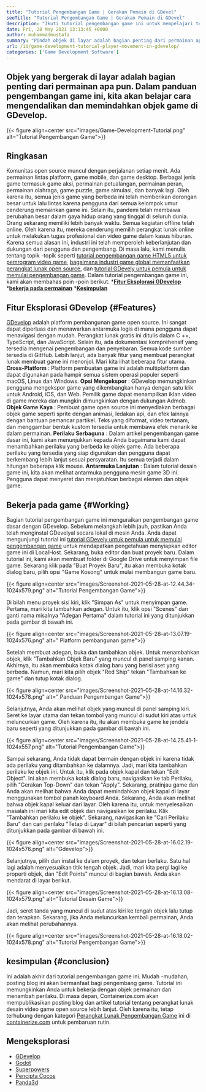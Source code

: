 ```yaml
---
title: "Tutorial Pengembangan Game | Gerakan Pemain di GDevel" 
seoTitle: "Tutorial Pengembangan Game | Gerakan Pemain di GDevel" 
description: "Ikuti tutorial pengembangan game ini untuk mempelajari tentang fungsi permainan dasar. GDevelop adalah perangkat lunak pembuatan game gratis untuk membangun dan menerbitkan game." 
date: Fri, 28 May 2021 13:13:45 +0000
author: muhammadmustafa
summary: "Pindah objek di layar adalah bagian penting dari permainan apa pun. Dalam panduan pengembangan game ini, kita akan belajar cara mengendalikan dan memindahkan objek game di GDevelop." 
url: /id/game-development-tutorial-player-movement-in-gdevelop/
categories: ['Game Development Software']
---
```


## Objek yang bergerak di layar adalah bagian penting dari permainan apa pun. Dalam panduan pengembangan game ini, kita akan belajar cara mengendalikan dan memindahkan objek game di GDevelop.

{{< figure align=center src="images/Game-Development-Tutorial.png" alt="Tutorial Pengembangan Game">}}


## **Ringkasan**
Komunitas open source muncul dengan perjalanan setiap menit. Ada permainan lintas platform, game mobile, dan game desktop. Berbagai jenis game termasuk game aksi, permainan petualangan, permainan peran, permainan olahraga, game puzzle, game simulasi, dan banyak lagi. Oleh karena itu, semua jenis game yang berbeda ini telah memberikan dorongan besar untuk lalu lintas karena pengguna dari semua kelompok umur cenderung memainkan game ini.
Selain itu, pandemi telah membawa perubahan besar dalam gaya hidup orang yang tinggal di seluruh dunia. Orang sekarang memiliki lebih banyak waktu. Semua kegiatan offline telah online. Oleh karena itu, mereka cenderung memilih perangkat lunak online untuk melakukan tugas profesional dan video game dalam kasus hiburan. Karena semua alasan ini, industri ini telah memperoleh keberlanjutan dan dukungan dari pengguna dan pengembang. Di masa lalu, kami menulis tentang topik -topik seperti [tutorial pengembangan game HTML5 untuk pemrogram video game][1], [bagaimana industri game global memanfaatkan perangkat lunak open source][2], dan [tutorial GDevely untuk pemula untuk memulai pengembangan game][3]. Dalam tutorial pengembangan game ini, kami akan membahas poin -poin berikut.
  ***[Fitur Eksplorasi GDevelop][4]** 
  ***[bekerja pada permainan][5]** 
  ***[Kesimpulan][6]** 

## Fitur Eksplorasi GDevelop   {#Features}
[GDevelop][7] adalah platform pembangunan game open source. Ini sangat dapat diperluas dan menawarkan antarmuka logis di mana pengguna dapat menavigasi dengan mudah. Perangkat lunak gratis ini ditulis dalam C ++, TypeScript, dan JavaScript. Selain itu, ada dokumentasi komprehensif yang tersedia mengenai pengembangan dan penyebaran. Semua kode sumber tersedia di GitHub. Lebih lanjut, ada banyak fitur yang membuat perangkat lunak membuat game ini menonjol. Mari kita lihat beberapa fitur utama.
**Cross-Platform** : Platform pembuatan game ini adalah multiplatform dan dapat digunakan pada hampir semua sistem operasi populer seperti macOS, Linux dan Windows.
**Opsi Mengekspor** : GDevelop memungkinkan pengguna mengekspor game yang dikembangkan hanya dengan satu klik untuk Android, iOS, dan Web. Pemilik game dapat menampilkan iklan video di game mereka dan mungkin dimungkinkan dengan dukungan Admob.
**Objek Game Kaya** : Pembuat game open source ini menyediakan berbagai objek game seperti sprite dengan animasi, ledakan api, dan efek lainnya dengan bantuan pemancar partikel. Teks yang diformat, video tertanam, dan menggambar bentuk kustom tersedia untuk membawa efek menarik ke dalam permainan.
**Perilaku Serbaguna** : Dalam artikel pengembangan game dasar ini, kami akan menunjukkan kepada Anda bagaimana kami dapat menambahkan perilaku yang berbeda ke objek game. Ada beberapa perilaku yang tersedia yang siap digunakan dan pengguna dapat berkembang lebih lanjut sesuai persyaratan. Itu semua terjadi dalam hitungan beberapa klik mouse.
**Antarmuka Lanjutan** : Dalam tutorial desain game ini, kita akan melihat antarmuka pengguna mesin game 3D ini. Pengguna dapat menyeret dan menjatuhkan berbagai elemen dan objek game.

## Bekerja pada game   {#Working}
Bagian tutorial pengembangan game ini menguraikan pengembangan game dasar dengan GDevelop. Sebelum melangkah lebih jauh, pastikan Anda telah menginstal GDevelyal secara lokal di mesin Anda.
Anda dapat mengunjungi tutorial ini [tutorial GDevely untuk pemula untuk memulai pengembangan game][3] untuk mendapatkan pengetahuan menyiapkan editor game ini di LocalHost.
Sekarang, buka editor dan buat proyek baru. Dalam tutorial ini, kami akan membuat folder di Google Drive untuk menyimpan file game. Sekarang klik pada "Buat Proyek Baru", itu akan membuka kotak dialog baru, pilih opsi "Game Kosong" untuk mulai membangun game baru.

{{< figure align=center src="images/Screenshot-2021-05-28-at-12.44.34-1024x579.png" alt="Tutorial Pengembangan Game">}}

Di bilah menu proyek sisi kiri, klik "Simpan As" untuk menyimpan game.
Pertama, mari kita tambahkan adegan. Untuk itu, klik opsi "Scenes" dan ganti nama misalnya "Adegan Pertama" dalam tutorial ini yang ditunjukkan pada gambar di bawah ini.

{{< figure align=center src="images/Screenshot-2021-05-28-at-13.07.19-1024x576.png" alt=" Platform pembangunan game">}}

Setelah membuat adegan, buka dan tambahkan objek. Untuk menambahkan objek, klik "Tambahkan Objek Baru" yang muncul di panel samping kanan. Akhirnya, itu akan membuka kotak dialog baru yang berisi aset yang berbeda. Namun, mari kita pilih objek "Red Ship" tekan "Tambahkan ke game" dan tutup kotak dialog.

{{< figure align=center src="images/Screenshot-2021-05-28-at-14.16.32-1024x578.png" alt=" Panduan Pengembangan Game">}}

Selanjutnya, Anda akan melihat objek yang muncul di panel samping kiri. Seret ke layar utama dan tekan tombol yang muncul di sudut kiri atas untuk meluncurkan game. Oleh karena itu, itu akan membuka game ke jendela baru seperti yang ditunjukkan pada gambar di bawah ini.

{{< figure align=center src="images/Screenshot-2021-05-28-at-14.25.41-1-1024x557.png" alt="Tutorial Pengembangan Game">}}

Sampai sekarang, Anda tidak dapat bermain dengan objek ini karena tidak ada perilaku yang ditambahkan ke dalamnya. Jadi, mari kita tambahkan perilaku ke objek ini. Untuk itu, klik pada objek kapal dan tekan "Edit Object". Ini akan membuka kotak dialog baru, navigasikan ke tab Perilaku, pilih "Gerakan Top-Down" dan tekan "Apply". Sekarang, pratinjau game dan Anda akan melihat bahwa Anda dapat memindahkan objek kapal di layar menggunakan tombol panah keyboard Anda. Sekarang, Anda akan melihat bahwa objek kapal keluar dari layar. Oleh karena itu, untuk menyelesaikan masalah ini mari kita edit objek dan navigasikan ke perilaku. Klik "Tambahkan perilaku ke objek". Sekarang, navigasikan ke "Cari Perilaku Baru" dan cari perilaku "Tetap di Layar" di bilah pencarian seperti yang ditunjukkan pada gambar di bawah ini.

{{< figure align=center src="images/Screenshot-2021-05-28-at-16.02.19-1024x576.png" alt="Gdevelop">}}

Selanjutnya, pilih dan instal ke dalam proyek, dan tekan berlaku. Satu hal lagi adalah menyesuaikan titik tengah objek. Jadi, mari kita pergi lagi ke properti objek, dan "Edit Points" muncul di bagian bawah. Anda akan mendarat di layar berikut.

{{< figure align=center src="images/Screenshot-2021-05-28-at-16.13.08-1024x579.png" alt="Tutorial Desain Game">}}

Jadi, seret tanda yang muncul di sudut atas kiri ke tengah objek lalu tutup dan terapkan. Sekarang, jika Anda meluncurkan kembali permainan, Anda akan melihat perubahannya.

{{< figure align=center src="images/Screenshot-2021-05-28-at-16.18.02-1024x578.png" alt="Tutorial Pengembangan Game">}}


## kesimpulan   {#conclusion}
Ini adalah akhir dari tutorial pengembangan game ini. Mudah -mudahan, posting blog ini akan bermanfaat bagi pengembang game. Tutorial ini memungkinkan Anda untuk bekerja dengan objek permainan dan menambah perilaku. Di masa depan, Containerize.com akan mempublikasikan posting blog dan artikel tutorial tentang perangkat lunak desain video game open source lebih lanjut. Oleh karena itu, tetap terhubung dengan kategori [Perangkat Lunak Pengembangan Game][8] ini di [containerize.com][9] untuk pembaruan rutin.

## Mengeksplorasi
  * [GDevelop][7]
  * [Godot][10]
  * [Superpowers][11]
  * [Pencipta Cocos][12]
  * [Panda3d][13]

  
[1]: https://blog.containerize.com/2021/05/19/html5-game-development-tutorial-for-video-game-programmers/
[2]: https://blog.containerize.com/game-development-software/how-global-gaming-market-leveraging-open-source-software/
[3]: https://blog.containerize.com/game-development-software/id/game-development-tutorial-player-movement-in-gdevelop/
[4]: #features
[5]: #working
[6]: #Conclusion
[7]: https://products.containerize.com/game-development-software/gdevelop/
[8]: https://products.containerize.com/game-development-software/
[9]: https://www.containerize.com/
[10]: https://products.containerize.com/game-development-software/godot/
[11]: https://products.containerize.com/game-development-software/superpowers/
[12]: https://products.containerize.com/game-development-software/cocos-creator/
[13]: https://products.containerize.com/game-development-software/panda3d/
